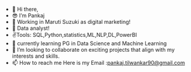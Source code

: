 - 👋 Hi there,
- 😎 I’m Pankaj
- 🎒 Working in Maruti Suzuki as digital marketing!
- 👀 Data analyst!
- ✌️Tools: SQL,Python,statistics,ML,NLP,DL,PowerBI
- 🌱 currently learning PG in Data Science and Machine Learning
- 💞️ I’m looking to collaborate on exciting projects that align with my interests and skills.
- 📫 How to reach me Here is my Email :pankaj.tilwankar90@gmail.com
